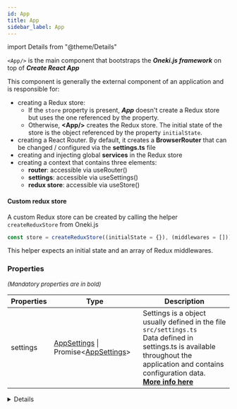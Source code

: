 ```yaml
---
id: App
title: App
sidebar_label: App
---
```


import Details from "@theme/Details"


`<App/>` is the main component that bootstraps the **_Oneki.js framework_** on top of **_Create React App_**

This component is generally the external component of an application and is responsible for:  
- creating a Redux store:  
  - If the `store` property is present, **_App_** doesn't create a Redux store but uses the one referenced by the property.  
  - Otherwise, **&lt;App/&gt;** creates the Redux store. The initial state of the store is the object referenced by the property `initialState`.  
- creating a React Router. By default, it creates a **BrowserRouter** that can be changed / configured via the **settings.ts** file  
- creating and injecting global **services** in the Redux store  
- creating a context that contains three elements:  
  - **router**: accessible via useRouter()  
  - **settings**: accessible via useSettings()  
  - **redux store**: accessible via useStore()

#### Custom redux store

A custom Redux store can be created by calling the helper `createReduxStore` from Oneki.js

```ts
const store = createReduxStore((initialState = {}), (middlewares = []));
```  
This helper expects an initial state and an array of Redux middlewares.

### Properties

<font size="2"><i>(Mandatory properties are in bold)</i></font>

| Properties | Type | Description |
| --------- | ---- | ----------- |
| settings | [AppSettings](/framework-api/interfaces/AppSettings.md) \| Promise<[AppSettings](/framework-api/interfaces/AppSettings.md)\> | Settings is a object usually defined in the file <code>src/settings.ts</code><br/>Data defined in settings.ts is available throughout the application and contains configuration data.<br/>**[More info here](/framework/configuration/introduction)** |


<Details summary={<summary><b>Additional properties for advanced use cases</b></summary>}><div>

| Properties | Type | Description |
| --------- | ---- | ----------- |
| ErrorBoundaryComponent | ComponentType<[ErrorBoundaryComponentProps](/framework-api/types/ErrorBoundaryComponentProps.md)\> | The component displayed when an error occurs during the rendering phase<br/><br/>**Defaults to:** no error boundary component |
| i18nNs | string[] | **[More info here](/framework/i18n/introduction)**<br/><br/>**Defaults to:** <code>undefined</code> |
| initialLocale | string | Property to indicate the language to be used by default<br/><br/>**Defaults to:** <code>undefined</code> |
| initialState | [AnyState](/framework-api/interfaces/AnyState.md) \| Promise<[AnyState](/framework-api/interfaces/AnyState.md)\> | The initial state passed to the Redux store when it is created<br/><br/>**Defaults to:** <code>undefined</code> |
| LoadingComponent | ElementType | A component expected by <code><Suspense\></code> (used to display a loading indicator)<br/><br/>**Defaults to:** <code><DefaultLoadingComponent /\></code> that displays "Loading..." |
| services | [Class](/framework-api/types/Class.md)<[default](/framework-api/classes/DefaultService.md)<[AnyState](/framework-api/interfaces/AnyState.md)\>\>[] | A list of services that will be available globally in the application.<br/>**[More info here](/framework/service/introduction)** |
| store | [AppStore](/framework-api/interfaces/AppStore.md)<any, AnyAction\> | A standard Redux store, **but created via the helper** <code>createReduxStore</code> from onekijs<br/>The store must be created via this helper so onekijs can control it<br/><br/>**Defaults to:** A store created by <code><App/\></code> (recommended) |
| translations | [AnonymousObject](/framework-api/interfaces/AnonymousObject.md)<[AnonymousObject](/framework-api/interfaces/AnonymousObject.md)<string\>\> | An object containing the translations<br/>**[More info here](/framework/i18n/introduction)**<br/><br/>**Defaults to:** <code>undefined</code> |


</div></Details>